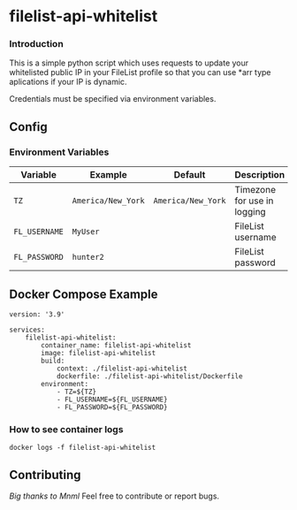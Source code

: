 # filelist-api-whitelist

### Introduction

This is a simple python script which uses requests to update your whitelisted public IP in your FileList profile so that you can use *arr type aplications if your IP is dynamic.

Credentials must be specified via environment variables.

## Config

### Environment Variables

| Variable       | Example             | Default             | Description                  |
|----------------|---------------------|---------------------|------------------------------|
| `TZ`           | `America/New_York`  | `America/New_York`  | Timezone for use in logging  |
| `FL_USERNAME`  | `MyUser`            |                     | FileList username            |
| `FL_PASSWORD`  | `hunter2`           |                     | FileList password            |

## Docker Compose Example

```
version: '3.9'

services:
    filelist-api-whitelist:
        container_name: filelist-api-whitelist
        image: filelist-api-whitelist
        build:
            context: ./filelist-api-whitelist
            dockerfile: ./filelist-api-whitelist/Dockerfile
        environment:
            - TZ=${TZ}
            - FL_USERNAME=${FL_USERNAME}
            - FL_PASSWORD=${FL_PASSWORD}
```

### How to see container logs

```shell
docker logs -f filelist-api-whitelist
```

## Contributing
*Big thanks to Mnml*
Feel free to contribute or report bugs.

